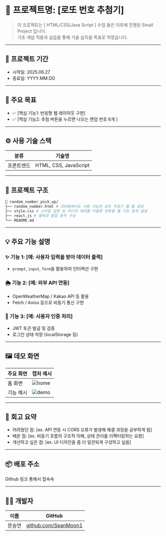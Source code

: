 # 📌 프로젝트명: [로또 번호 추첨기]

> 이 프로젝트는 [ HTML/CSS/Java Script ] 수업 들은 이후에 진행된 Small Project 입니다.  
> 기초 개념 적용과 실습을 통해 기술 습득을 목표로 하였습니다.

---

## 📆 프로젝트 기간

- 시작일: 2025.06.27
- 종료일: YYYY.MM.DD

---

## 🎯 주요 목표

- ✅ [핵심 기능1: 반응형 웹 레이아웃 구현]
- ✅ [핵심 기능2: 추첨 버튼을 누르면 나오는 랜덤 번호 6개 ]


---

## ⚙️ 사용 기술 스택

| 분류     | 기술명                            |
|--------|----------------------------------|
| 프론트엔드 | HTML, CSS, JavaScript |

---

## 🧱 프로젝트 구조

```bash
📁 random_number_pick_up/
├── random_number.html # 모바일에서도 사용 가능한 로또 추첨기 웹 틀 생성
├── style.css # 스타일 설정 및 미디어 쿼리를 이용한 반응형 웹 기초 동작 설정
├── react.js # 클릭과 팝업 동작 구성
└── README.md
```

---

## 💡 주요 기능 설명

### ✨ 기능 1: \[예: 사용자 입력을 받아 데이터 출력]

* `prompt`, `input`, `form`을 활용하여 인터랙션 구현

### 🌦️ 기능 2: \[예: 외부 API 연동]

* OpenWeatherMap / Kakao API 등 활용
* Fetch / Axios 등으로 비동기 통신 구현

### 🔐 기능 3: \[예: 사용자 인증 처리]

* JWT 토큰 발급 및 검증
* 로그인 상태 저장 (localStorage 등)

---

## 🖼️ 데모 화면

| 주요 화면 | 캡처 예시                      |
| ----- | -------------------------- |
| 홈 화면  | ![home](./assets/home.png) |
| 기능 예시 | ![demo](./assets/demo.gif) |

---

## 🧠 회고 요약

* 어려웠던 점: \[ex. API 연동 시 CORS 오류가 발생해 해결 과정을 공부하게 됨]
* 배운 점: \[ex. 비동기 흐름의 구조적 이해, 상태 관리를 리팩터링하는 요령]
* 개선하고 싶은 점: \[ex. UI 디자인을 좀 더 일관되게 구성하고 싶음]

---

## 📦 배포 주소
Github 링크 통해서 접속속



---

## 🙋‍♀️ 개발자

| 이름  | GitHub                                           |
| --- | ------------------------------------------------ |
| 문승연 | [github.com/SeanMoon1](https://github.com/SeanMoon1) |
